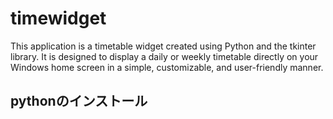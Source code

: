 # timewidget
This application is a timetable widget created using Python and the tkinter library. It is designed to display a daily or weekly timetable directly on your Windows home screen in a simple, customizable, and user-friendly manner.
## pythonのインストール
